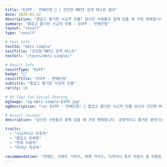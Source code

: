 ```yaml
---
title: "ESFP - 연예인형 🎉 | 간단한 MBTI 성격 테스트 결과"
date: 2025-01-22
description: "즐겁고 활기찬 사교적 인물! 당신은 사람들과 함께 있을 때 가장 행복합니다. 긍정적이고 즐거운 분위기를 만드는 데 능숙합니다...."
summary: "즐겁고 활기찬 사교적 인물 - ESFP - 연예인형"
layout: "result"
type: "result"

# Test Info
testId: "mbti-simple"
testTitle: "간단한 MBTI 성격 테스트"
testUrl: "/tests/mbti-simple/"

# Result Info
resultType: "ESFP"
badge: "🎉"
resultTitle: "ESFP - 연예인형"
subtitle: "즐겁고 활기찬 사교적 인물"
rarity: 10

# OG Tags for Social Sharing
ogImage: "og-mbti-simple-ESFP.jpg"
ogDescription: "나는 ESFP - 연예인형! 🎉 즐겁고 활기찬 사교적 인물 당신의 간단한 MBTI 성격 테스트 결과는?"

# Result Content
description: "당신은 사람들과 함께 있을 때 가장 행복합니다. 긍정적이고 즐거운 분위기를 만드는 데 능숙합니다."

traits:
  - "사교적이고 우호적"
  - "즐겁고 유쾌함"
  - "현재 지향적"
  - "뛰어난 적응력"

recommendation: "연예인, 이벤트 기획자, 여행 가이드, 디자이너 등의 직업이 잘 어울립니다."
---
```

